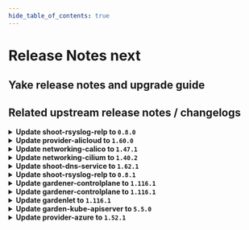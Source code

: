 ```yaml
---
hide_table_of_contents: true
---
```


# Release Notes next

## Yake release notes and upgrade guide

## Related upstream release notes / changelogs


<details>
<summary><b>Update shoot-rsyslog-relp to <code>0.8.0</code></b></summary>

# [gardener/gardener-extension-shoot-rsyslog-relp]

## ⚠️ Breaking Changes

- `[OPERATOR]` The Helm charts for the `application` and `runtime` parts of the gardener-extension-shoot-rsyslog-relp-admission admission controller have been separated into standalone charts. These charts now assume a Garden setup with a virtual garden. Both charts must be deployed individually: the `runtime` chart on the Garden runtime cluster, and the `application` chart on the virtual garden. Additionally, the intermediate `global` level in the Helm values has been removed, so you may need to adjust your provided values accordingly. by @MartinWeindel [#228]
## 📰 Noteworthy

- `[OPERATOR]` A new field, `messageContent`, has been added to the `loggingRules` section of the `rsyslog-relp.extensions.gardener.cloud/v1alpha1.RsyslogRelpConfig` API. This enhancement allows users to filter log messages sent to the target server based on their content. The `messageContent` field includes two subfields:  
  - `messageContent.regex`: This subfield specifies a regular expression to determine which log messages should be sent to the target server.  
  - `messageContent.exclude`: This subfield specifies a regular expression to exclude log messages from being sent to the target server.  
  These additions provide more granular control over log message filtering, enhancing the flexibility and efficiency of log management. by @RadaBDimitrova [#243]
- `[OPERATOR]` Memory resource limits have been removed from `charts/gardener-extension-shoot-rsyslog-relp-admission/values.yaml` and `charts/gardener-extension-shoot-rsyslog-relp/values.yaml`, and therefore from the corresponding deployments. by @plkokanov [#211]
## 🐛 Bug Fixes

- `[DEVELOPER]` Fixed an issue that caused skaffold to fail to tag the `gardener-extension-shoot-rsyslog-relp` image during the execution of the `make remote-extension-up` command. by @plkokanov [#236]
- `[OPERATOR]` The script which configures the audit rules on the system now ensures that the `/var/lib/node-exporter/textfile-collector` directory exists before attempting to write the result of the `augenrules --load` command to the `/var/lib/node-exporter/textfile-collector/rsyslog_auditd.prom` file. by @plkokanov [#256]
- `[OPERATOR]` An issue causing the ControllerDeployment in provider-local NOT to update the locally built image if the image is already present in the skaffold's cache is now fixed. `make extension-up` is now guaranteed to always use the image version that corresponds to the local git revision of the repository. by @RadaBDimitrova [#242]
## 🏃 Others

- `[OPERATOR]` Containers, which do not require privilege escalations, now forbid privilege escalations explicitly. by @georgibaltiev [#226]
- `[OPERATOR]` The parallel execution of e2e tests is increased from 2 to 3 to speed up the e2e test execution times. by @RadaBDimitrova [#248]
- `[OPERATOR]` Prepare for deployment of admission controller by gardener-operator by @MartinWeindel [#228]
- `[OPERATOR]` The [`ServiceTrafficDistribution`](https://kubernetes.io/docs/reference/networking/virtual-ips/#traffic-distribution) feature is being used on to make Services topology-aware when the runtime Kubernetes version is 1.31+. by @ialidzhikov [#224]
- `[OPERATOR]` `extension-shoot-rsyslog-relp` no longer supports Shoots with Кubernetes version <= 1.26. by @RadaBDimitrova [#190]

## Helm Charts
- shoot-rsyslog-relp-admission-application: `europe-docker.pkg.dev/gardener-project/releases/charts/gardener/extensions/shoot-rsyslog-relp-admission-application:v0.8.0`
- shoot-rsyslog-relp-admission-runtime: `europe-docker.pkg.dev/gardener-project/releases/charts/gardener/extensions/shoot-rsyslog-relp-admission-runtime:v0.8.0`
- shoot-rsyslog-relp: `europe-docker.pkg.dev/gardener-project/releases/charts/gardener/extensions/shoot-rsyslog-relp:v0.8.0`
## Docker Images
- gardener-extension-shoot-rsyslog-relp-admission: `europe-docker.pkg.dev/gardener-project/releases/gardener/extensions/shoot-rsyslog-relp-admission:v0.8.0`
- gardener-extension-shoot-rsyslog-relp: `europe-docker.pkg.dev/gardener-project/releases/gardener/extensions/shoot-rsyslog-relp:v0.8.0`


</details>

<details>
<summary><b>Update provider-alicloud to <code>1.60.0</code></b></summary>

# [gardener/gardener-extension-provider-alicloud]

## 🐛 Bug Fixes

- `[OPERATOR]` Fixed an issue that caused deployment issues with the `gardener.cloud-fast` storage class when the extension was deployed by `gardener-operator` in the garden runtime cluster. The deployment of this `StorageClass` object is now only done for Alicloud seeds. by @timuthy [#767]
## 🏃 Others

- `[OPERATOR]` The [`ServiceTrafficDistribution`](https://kubernetes.io/docs/reference/networking/virtual-ips/#traffic-distribution) feature is being used on to make Services topology-aware when the runtime Kubernetes version is 1.31+. by @ialidzhikov [#760]
- `[OPERATOR]` Update gardener/gardener dependency to v1.113.0. by @kevin-lacoo [#772]
- `[OPERATOR]` Containers, which do not require privilege escalations, now forbid privilege escalations explicitly. by @georgibaltiev [#765]
- `[OPERATOR]` `RBAC` resources now explicitly state `resources` and `verbs`, replaced use of wildcards `*`. by @georgibaltiev [#768]
- `[OPERATOR]` `provider-alicloud` no longer supports Shoots with Кubernetes version <= 1.26. by @RadaBDimitrova [#742]
# [gardener/machine-controller-manager]

## 🐛 Bug Fixes

- `[OPERATOR]` A bug was fixed where MCM panics when trying to add an annotation to a nil map by @aaronfern [gardener/machine-controller-manager#966]
- `[OPERATOR]` CA tainted node is removed as soon as possible by MachineSet controller  by @aaronfern [gardener/machine-controller-manager#976]
## 🏃 Others

- `[OPERATOR]` Introduced API changes to support InPlaceUpdate by @acumino [gardener/machine-controller-manager#962]
- `[OPERATOR]` Introduced `MachineConfiguration` options for InPlaceUpdates by @acumino [gardener/machine-controller-manager#970]
# [gardener/machine-controller-manager-provider-alicloud]

## 🏃 Others

- `[USER]` Fixed a bug where machines could not be deleted unless `.spec.providerID` was set by @aaronfern [gardener/machine-controller-manager-provider-alicloud#95]

## Helm Charts
- admission-alicloud-application: `europe-docker.pkg.dev/gardener-project/releases/charts/gardener/extensions/admission-alicloud-application:v1.60.0`
- admission-alicloud-runtime: `europe-docker.pkg.dev/gardener-project/releases/charts/gardener/extensions/admission-alicloud-runtime:v1.60.0`
- provider-alicloud: `europe-docker.pkg.dev/gardener-project/releases/charts/gardener/extensions/provider-alicloud:v1.60.0`
## Docker Images
- gardener-extension-admission-alicloud: `europe-docker.pkg.dev/gardener-project/releases/gardener/extensions/admission-alicloud:v1.60.0`
- gardener-extension-provider-alicloud: `europe-docker.pkg.dev/gardener-project/releases/gardener/extensions/provider-alicloud:v1.60.0`


</details>

<details>
<summary><b>Update networking-calico to <code>1.47.1</code></b></summary>

no release notes available

## Helm Charts
- admission-calico-application: `europe-docker.pkg.dev/gardener-project/releases/charts/gardener/extensions/admission-calico-application:v1.47.1`
- admission-calico-runtime: `europe-docker.pkg.dev/gardener-project/releases/charts/gardener/extensions/admission-calico-runtime:v1.47.1`
- networking-calico: `europe-docker.pkg.dev/gardener-project/releases/charts/gardener/extensions/networking-calico:v1.47.1`
## Docker Images
- gardener-extension-admission-calico: `europe-docker.pkg.dev/gardener-project/releases/gardener/extensions/admission-calico:v1.47.1`
- gardener-extension-networking-calico: `europe-docker.pkg.dev/gardener-project/releases/gardener/extensions/networking-calico:v1.47.1`


</details>

<details>
<summary><b>Update networking-cilium to <code>1.40.2</code></b></summary>

no release notes available

## Helm Charts
- admission-cilium-application: `europe-docker.pkg.dev/gardener-project/releases/charts/gardener/extensions/admission-cilium-application:v1.40.2`
- admission-cilium-runtime: `europe-docker.pkg.dev/gardener-project/releases/charts/gardener/extensions/admission-cilium-runtime:v1.40.2`
- networking-cilium: `europe-docker.pkg.dev/gardener-project/releases/charts/gardener/extensions/networking-cilium:v1.40.2`
## Docker Images
- gardener-extension-admission-cilium: `europe-docker.pkg.dev/gardener-project/releases/gardener/extensions/admission-cilium:v1.40.2`
- gardener-extension-networking-cilium: `europe-docker.pkg.dev/gardener-project/releases/gardener/extensions/networking-cilium:v1.40.2`


</details>

<details>
<summary><b>Update shoot-dns-service to <code>1.62.1</code></b></summary>

# [gardener/gardener-extension-shoot-dns-service]

## 🐛 Bug Fixes

- `[OPERATOR]` Fix filterByKindReconciler for long names (external-dns-management#440) by `Gardener CI Robot 2 <52166830+gardener-robot-ci-2@users.noreply.github.com>` [$2210f81ec8c55f58415aa55645bb1fdea71b4c36]

## Helm Charts
- admission-shoot-dns-service-application: `europe-docker.pkg.dev/gardener-project/releases/charts/gardener/extensions/admission-shoot-dns-service-application:v1.62.1`
- admission-shoot-dns-service-runtime: `europe-docker.pkg.dev/gardener-project/releases/charts/gardener/extensions/admission-shoot-dns-service-runtime:v1.62.1`
- shoot-dns-service: `europe-docker.pkg.dev/gardener-project/releases/charts/gardener/extensions/shoot-dns-service:v1.62.1`
## Docker Images
- gardener-extension-admission-shoot-dns-service: `europe-docker.pkg.dev/gardener-project/releases/gardener/extensions/admission-shoot-dns-service:v1.62.1`
- gardener-extension-shoot-dns-service: `europe-docker.pkg.dev/gardener-project/releases/gardener/extensions/shoot-dns-service:v1.62.1`


</details>

<details>
<summary><b>Update shoot-rsyslog-relp to <code>0.8.1</code></b></summary>

# [gardener/gardener-extension-shoot-rsyslog-relp]

## 🐛 Bug Fixes

- `[OPERATOR]` Fixed an issue that caused `augenrules --load` to be executed every time the `configure-rsyslog.sh` script runs instead of only when audit rules have changed. by @plkokanov [#263]

## Helm Charts
- shoot-rsyslog-relp-admission-application: `europe-docker.pkg.dev/gardener-project/releases/charts/gardener/extensions/shoot-rsyslog-relp-admission-application:v0.8.1`
- shoot-rsyslog-relp-admission-runtime: `europe-docker.pkg.dev/gardener-project/releases/charts/gardener/extensions/shoot-rsyslog-relp-admission-runtime:v0.8.1`
- shoot-rsyslog-relp: `europe-docker.pkg.dev/gardener-project/releases/charts/gardener/extensions/shoot-rsyslog-relp:v0.8.1`
## Docker Images
- gardener-extension-shoot-rsyslog-relp-admission: `europe-docker.pkg.dev/gardener-project/releases/gardener/extensions/shoot-rsyslog-relp-admission:v0.8.1`
- gardener-extension-shoot-rsyslog-relp: `europe-docker.pkg.dev/gardener-project/releases/gardener/extensions/shoot-rsyslog-relp:v0.8.1`


</details>

<details>
<summary><b>Update gardener-controlplane to <code>1.116.1</code></b></summary>

# [gardener/gardener]

## 🐛 Bug Fixes

- `[USER]` An issue causing the `cloudprovider` Secret to contain both static credentials and workload identity config, which are mutually exclusive, when migrating to workload identity is now fixed. by @dimityrmirchev [#11847]
- `[DEVELOPER]` Fix malformed file path error on `go get github.com/gardener/gardener@v1.116.0` by @MartinWeindel [#11820]

## Helm Charts
- controlplane: `europe-docker.pkg.dev/gardener-project/releases/charts/gardener/controlplane:v1.116.1`
- gardenlet: `europe-docker.pkg.dev/gardener-project/releases/charts/gardener/gardenlet:v1.116.1`
- operator: `europe-docker.pkg.dev/gardener-project/releases/charts/gardener/operator:v1.116.1`
- resource-manager: `europe-docker.pkg.dev/gardener-project/releases/charts/gardener/resource-manager:v1.116.1`
## Docker Images
- admission-controller: `europe-docker.pkg.dev/gardener-project/releases/gardener/admission-controller:v1.116.1`
- apiserver: `europe-docker.pkg.dev/gardener-project/releases/gardener/apiserver:v1.116.1`
- controller-manager: `europe-docker.pkg.dev/gardener-project/releases/gardener/controller-manager:v1.116.1`
- gardenlet: `europe-docker.pkg.dev/gardener-project/releases/gardener/gardenlet:v1.116.1`
- node-agent: `europe-docker.pkg.dev/gardener-project/releases/gardener/node-agent:v1.116.1`
- operator: `europe-docker.pkg.dev/gardener-project/releases/gardener/operator:v1.116.1`
- resource-manager: `europe-docker.pkg.dev/gardener-project/releases/gardener/resource-manager:v1.116.1`
- scheduler: `europe-docker.pkg.dev/gardener-project/releases/gardener/scheduler:v1.116.1`


</details>

<details>
<summary><b>Update gardener-controlplane to <code>1.116.1</code></b></summary>

# [gardener/gardener]

## 🐛 Bug Fixes

- `[USER]` An issue causing the `cloudprovider` Secret to contain both static credentials and workload identity config, which are mutually exclusive, when migrating to workload identity is now fixed. by @dimityrmirchev [#11847]
- `[DEVELOPER]` Fix malformed file path error on `go get github.com/gardener/gardener@v1.116.0` by @MartinWeindel [#11820]

## Helm Charts
- controlplane: `europe-docker.pkg.dev/gardener-project/releases/charts/gardener/controlplane:v1.116.1`
- gardenlet: `europe-docker.pkg.dev/gardener-project/releases/charts/gardener/gardenlet:v1.116.1`
- operator: `europe-docker.pkg.dev/gardener-project/releases/charts/gardener/operator:v1.116.1`
- resource-manager: `europe-docker.pkg.dev/gardener-project/releases/charts/gardener/resource-manager:v1.116.1`
## Docker Images
- admission-controller: `europe-docker.pkg.dev/gardener-project/releases/gardener/admission-controller:v1.116.1`
- apiserver: `europe-docker.pkg.dev/gardener-project/releases/gardener/apiserver:v1.116.1`
- controller-manager: `europe-docker.pkg.dev/gardener-project/releases/gardener/controller-manager:v1.116.1`
- gardenlet: `europe-docker.pkg.dev/gardener-project/releases/gardener/gardenlet:v1.116.1`
- node-agent: `europe-docker.pkg.dev/gardener-project/releases/gardener/node-agent:v1.116.1`
- operator: `europe-docker.pkg.dev/gardener-project/releases/gardener/operator:v1.116.1`
- resource-manager: `europe-docker.pkg.dev/gardener-project/releases/gardener/resource-manager:v1.116.1`
- scheduler: `europe-docker.pkg.dev/gardener-project/releases/gardener/scheduler:v1.116.1`


</details>

<details>
<summary><b>Update gardenlet to <code>1.116.1</code></b></summary>

# [gardener/gardener]

## 🐛 Bug Fixes

- `[USER]` An issue causing the `cloudprovider` Secret to contain both static credentials and workload identity config, which are mutually exclusive, when migrating to workload identity is now fixed. by @dimityrmirchev [#11847]
- `[DEVELOPER]` Fix malformed file path error on `go get github.com/gardener/gardener@v1.116.0` by @MartinWeindel [#11820]

## Helm Charts
- controlplane: `europe-docker.pkg.dev/gardener-project/releases/charts/gardener/controlplane:v1.116.1`
- gardenlet: `europe-docker.pkg.dev/gardener-project/releases/charts/gardener/gardenlet:v1.116.1`
- operator: `europe-docker.pkg.dev/gardener-project/releases/charts/gardener/operator:v1.116.1`
- resource-manager: `europe-docker.pkg.dev/gardener-project/releases/charts/gardener/resource-manager:v1.116.1`
## Docker Images
- admission-controller: `europe-docker.pkg.dev/gardener-project/releases/gardener/admission-controller:v1.116.1`
- apiserver: `europe-docker.pkg.dev/gardener-project/releases/gardener/apiserver:v1.116.1`
- controller-manager: `europe-docker.pkg.dev/gardener-project/releases/gardener/controller-manager:v1.116.1`
- gardenlet: `europe-docker.pkg.dev/gardener-project/releases/gardener/gardenlet:v1.116.1`
- node-agent: `europe-docker.pkg.dev/gardener-project/releases/gardener/node-agent:v1.116.1`
- operator: `europe-docker.pkg.dev/gardener-project/releases/gardener/operator:v1.116.1`
- resource-manager: `europe-docker.pkg.dev/gardener-project/releases/gardener/resource-manager:v1.116.1`
- scheduler: `europe-docker.pkg.dev/gardener-project/releases/gardener/scheduler:v1.116.1`


</details>

<details>
<summary><b>Update garden-kube-apiserver to <code>5.5.0</code></b></summary>

**Full Changelog**: https://github.com/gardener-community/garden-kube-apiserver/compare/v5.4.0...v5.5.0

</details>

<details>
<summary><b>Update provider-azure to <code>1.52.1</code></b></summary>

# [gardener/gardener-extension-provider-azure]

## 🐛 Bug Fixes

- `[USER]` An issue causing `csi-driver-controller` to not have mounted a workload identity token when the feature is enabled is now fixed. by @ialidzhikov [#1144]

## Helm Charts
- admission-azure-application: `europe-docker.pkg.dev/gardener-project/releases/charts/gardener/extensions/admission-azure-application:v1.52.1`
- admission-azure-runtime: `europe-docker.pkg.dev/gardener-project/releases/charts/gardener/extensions/admission-azure-runtime:v1.52.1`
- provider-azure: `europe-docker.pkg.dev/gardener-project/releases/charts/gardener/extensions/provider-azure:v1.52.1`
## Docker Images
- gardener-extension-admission-azure: `europe-docker.pkg.dev/gardener-project/releases/gardener/extensions/admission-azure:v1.52.1`
- gardener-extension-provider-azure: `europe-docker.pkg.dev/gardener-project/releases/gardener/extensions/provider-azure:v1.52.1`


</details>

